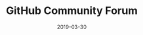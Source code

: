 ---
layout: site
title: "GitHub Community Forum"
date: 2019-03-30
categories: [developer-tools]
version: 1.7.3
major: 1
minor: 7
patch: 3
slug: github-community-forum
link: https://github.community/
submitter: lpolepeddi
permalink: /sites/:slug
---